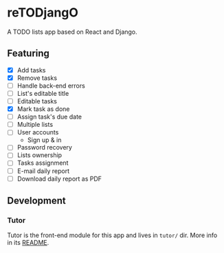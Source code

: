 # reTODjangO

A TODO lists app based on React and Django.

## Featuring

- [x] Add tasks
- [x] Remove tasks
- [ ] Handle back-end errors
- [ ] List's editable title
- [ ] Editable tasks
- [x] Mark task as done
- [ ] Assign task's due date
- [ ] Multiple lists
- [ ] User accounts
  - Sign up & in
- [ ] Password recovery
- [ ] Lists ownership
- [ ] Tasks assignment
- [ ] E-mail daily report
- [ ] Download daily report as PDF

## Development

### Tutor

Tutor is the front-end module for this app and lives in `tutor/` dir. More info
in its [README](./tutor/README.md).
